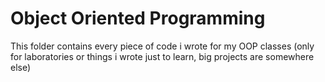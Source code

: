 # Object Oriented Programming

This folder contains every piece of code i wrote for my OOP classes (only for laboratories or things i wrote just to learn, big projects are somewhere else)
